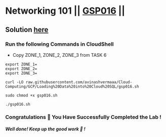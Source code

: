 # Networking 101 || [GSP016](https://www.cloudskillsboost.google/focuses/1743?parent=catalog) ||

## Solution [here](https://youtu.be/)  

### Run the following Commands in CloudShell

* Copy ZONE_1, ZONE_2, ZONE_3 from TASK 6
```
export ZONE_1=
export ZONE_2=
export ZONE_3=
```
```
curl -LO raw.githubusercontent.com/avinashvermaaa/Cloud-Computing/GCP/Loading%20Data%20into%20Cloud%20SQL/gsp016.sh

sudo chmod +x gsp016.sh

./gsp016.sh
```

### Congratulations 🎉  You Have Successfully Completed the Lab !



#### *Well done!* *Keep up the good work 👏 !*
